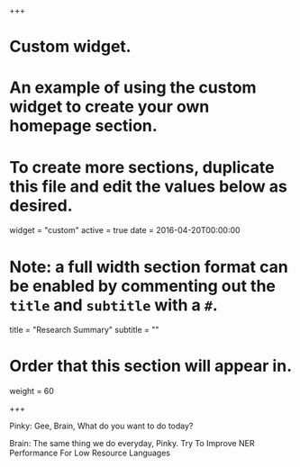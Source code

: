 +++
# Custom widget.
# An example of using the custom widget to create your own homepage section.
# To create more sections, duplicate this file and edit the values below as desired.
widget = "custom"
active = true
date = 2016-04-20T00:00:00

# Note: a full width section format can be enabled by commenting out the `title` and `subtitle` with a `#`.
title = "Research Summary"
subtitle = ""

# Order that this section will appear in.
weight = 60

+++

Pinky: Gee, Brain, What do you want to do today?

Brain: The same thing we do everyday, Pinky.
            Try To Improve NER Performance For Low Resource Languages 
